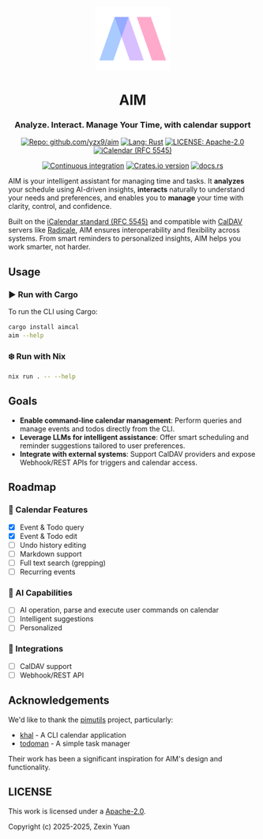 <div align="center" id="madewithlua">
  <img src="./aim.svg" width="150" height="130" />
</div>

<h1 align="center">AIM</h1>
<h3 align="center">Analyze. Interact. Manage Your Time, with calendar support</h3>

<p align="center">
  <a href="https://github.com/yzx9/aim"
    ><img
      title="Repo: github.com/yzx9/aim"
      src="https://img.shields.io/badge/AIM-8b36db?style=for-the-badge&logo=GitHub"
  /></a>
  <a href="https://www.rust-lang.org/"
    ><img
      title="Lang: Rust"
      src="https://img.shields.io/badge/Rust-000000?style=for-the-badge&logo=rust&logoColor=white"
  /></a>
  <a href="http://www.apache.org/licenses/LICENSE-2.0"
    ><img
      title="LICENSE: Apache-2.0"
      src="https://img.shields.io/badge/Apache--2.0-green?style=for-the-badge"
  /></a>
  <a href="https://icalendar.org/RFC-Specifications/iCalendar-RFC-5545/"
    ><img
      title="iCalendar (RFC 5545)"
      src="https://img.shields.io/badge/iCalendar-6096e8?style=for-the-badge"
  /></a>
</p>

<p align="center">
  <a href="https://github.com/yzx9/aim/actions/workflows/ci.yaml"
    ><img
      title="Continuous integration"
      src="https://img.shields.io/github/actions/workflow/status/yzx9/aim/ci.yaml?label=CI"
  /></a>
  <a href="https://crates.io/crates/aimcal"
    ><img
      title="Crates.io version"
      src="https://img.shields.io/crates/v/aimcal"
  /></a>
  <a href="https://docs.rs/crate/aimcal/latest"
    ><img
      title="docs.rs"
      src="https://img.shields.io/docsrs/aimcal"
  /></a>
</p>

AIM is your intelligent assistant for managing time and tasks.
It **analyzes** your schedule using AI-driven insights,
**interacts** naturally to understand your needs and preferences,
and enables you to **manage** your time with clarity, control, and confidence.

Built on the [iCalendar standard (RFC 5545)](https://icalendar.org/RFC-Specifications/iCalendar-RFC-5545/) and compatible with [CalDAV](https://en.wikipedia.org/wiki/CalDAV) servers like [Radicale](https://radicale.org/), AIM ensures interoperability and flexibility across systems.
From smart reminders to personalized insights, AIM helps you work smarter, not harder.

## Usage

### ▶️ Run with Cargo

To run the CLI using Cargo:

```sh
cargo install aimcal
aim --help
```

### ❄️ Run with Nix

```sh
nix run . -- --help
```

## Goals

- **Enable command-line calendar management**: Perform queries and manage events and todos directly from the CLI.
- **Leverage LLMs for intelligent assistance**: Offer smart scheduling and reminder suggestions tailored to user preferences.
- **Integrate with external systems**: Support CalDAV providers and expose Webhook/REST APIs for triggers and calendar access.

## Roadmap

### 📅 Calendar Features

- [x] Event & Todo query
- [x] Event & Todo edit
- [ ] Undo history editing
- [ ] Markdown support
- [ ] Full text search (grepping)
- [ ] Recurring events

### 🤖 AI Capabilities

- [ ] AI operation, parse and execute user commands on calendar
- [ ] Intelligent suggestions
- [ ] Personalized

### 🔌 Integrations

- [ ] CalDAV support
- [ ] Webhook/REST API

## Acknowledgements

We'd like to thank the [pimutils](https://github.com/pimutils) project, particularly:
- [khal](https://github.com/pimutils/khal) - A CLI calendar application
- [todoman](https://github.com/pimutils/todoman) - A simple task manager

Their work has been a significant inspiration for AIM's design and functionality.

## LICENSE

This work is licensed under a <a rel="license" href="https://www.apache.org/licenses/">Apache-2.0</a>.

Copyright (c) 2025-2025, Zexin Yuan

